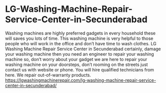 # LG-Washing-Machine-Repair-Service-Center-in-Secunderabad
Washing machines are highly preferred gadgets in every household these will saves you lots of time. This washing machine is very helpful to those people who will work in the office and don’t have time to wash clothes. LG Washing Machine Repair Service Center in Secunderabad certainly, damage your washing machine then you need an engineer to repair your washing machine so, don’t worry about your gadget we are here to repair your washing machine on your doorsteps, don’t rooming on the streets just contact us with website or phone. You will hire qualified technicians from here. We repair out-of-warranty products. https://lgwashingmachinerepair.com/lg-washing-machine-repair-service-center-in-secunderabad/
